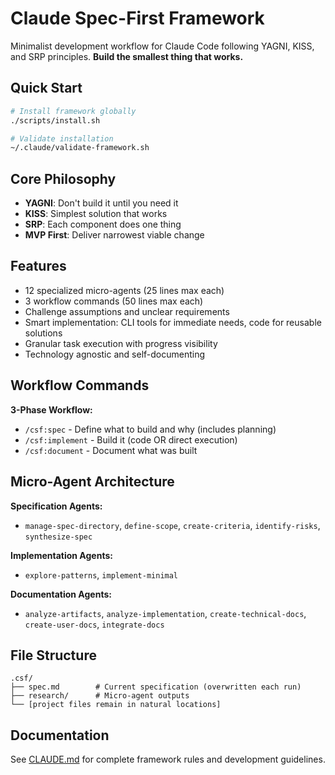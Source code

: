 # Claude Spec-First Framework

Minimalist development workflow for Claude Code following YAGNI, KISS, and SRP principles. **Build the smallest thing that works.**

## Quick Start

```bash
# Install framework globally
./scripts/install.sh

# Validate installation
~/.claude/validate-framework.sh
```

## Core Philosophy

- **YAGNI**: Don't build it until you need it
- **KISS**: Simplest solution that works
- **SRP**: Each component does one thing
- **MVP First**: Deliver narrowest viable change

## Features

- 12 specialized micro-agents (25 lines max each)
- 3 workflow commands (50 lines max each)
- Challenge assumptions and unclear requirements
- Smart implementation: CLI tools for immediate needs, code for reusable solutions
- Granular task execution with progress visibility
- Technology agnostic and self-documenting

## Workflow Commands

**3-Phase Workflow:**
- `/csf:spec` - Define what to build and why (includes planning)
- `/csf:implement` - Build it (code OR direct execution)
- `/csf:document` - Document what was built

## Micro-Agent Architecture

**Specification Agents:**
- `manage-spec-directory`, `define-scope`, `create-criteria`, `identify-risks`, `synthesize-spec`

**Implementation Agents:**
- `explore-patterns`, `implement-minimal`

**Documentation Agents:**
- `analyze-artifacts`, `analyze-implementation`, `create-technical-docs`, `create-user-docs`, `integrate-docs`

## File Structure

```
.csf/
├── spec.md        # Current specification (overwritten each run)
├── research/      # Micro-agent outputs
└── [project files remain in natural locations]
```

## Documentation

See [CLAUDE.md](./CLAUDE.md) for complete framework rules and development guidelines.
